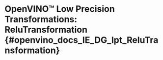 # OpenVINO™ Low Precision Transformations: ReluTransformation {#openvino_docs_IE_DG_lpt_ReluTransformation}
